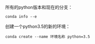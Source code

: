 所有的python版本和现在的分支：
```
conda info --e
```

创建一个python3.5的新的环境：
```
conda create --name 环境名称 python=3.5
```
